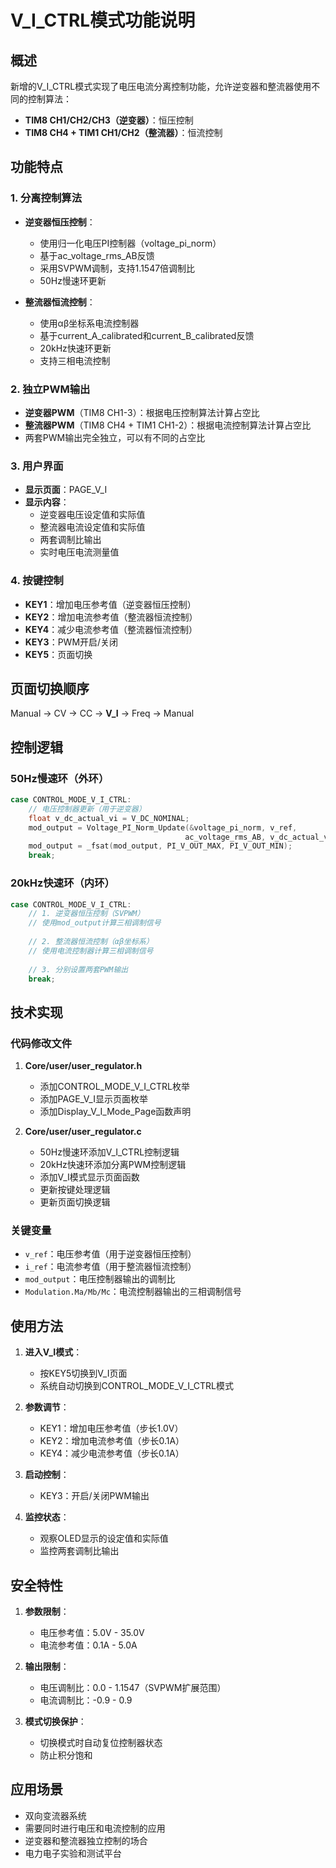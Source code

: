 # V_I_CTRL模式功能说明

## 概述
新增的V_I_CTRL模式实现了电压电流分离控制功能，允许逆变器和整流器使用不同的控制算法：
- **TIM8 CH1/CH2/CH3（逆变器）**：恒压控制
- **TIM8 CH4 + TIM1 CH1/CH2（整流器）**：恒流控制

## 功能特点

### 1. 分离控制算法
- **逆变器恒压控制**：
  - 使用归一化电压PI控制器（voltage_pi_norm）
  - 基于ac_voltage_rms_AB反馈
  - 采用SVPWM调制，支持1.1547倍调制比
  - 50Hz慢速环更新

- **整流器恒流控制**：
  - 使用αβ坐标系电流控制器
  - 基于current_A_calibrated和current_B_calibrated反馈
  - 20kHz快速环更新
  - 支持三相电流控制

### 2. 独立PWM输出
- **逆变器PWM**（TIM8 CH1-3）：根据电压控制算法计算占空比
- **整流器PWM**（TIM8 CH4 + TIM1 CH1-2）：根据电流控制算法计算占空比
- 两套PWM输出完全独立，可以有不同的占空比

### 3. 用户界面
- **显示页面**：PAGE_V_I
- **显示内容**：
  - 逆变器电压设定值和实际值
  - 整流器电流设定值和实际值
  - 两套调制比输出
  - 实时电压电流测量值

### 4. 按键控制
- **KEY1**：增加电压参考值（逆变器恒压控制）
- **KEY2**：增加电流参考值（整流器恒流控制）
- **KEY4**：减少电流参考值（整流器恒流控制）
- **KEY3**：PWM开启/关闭
- **KEY5**：页面切换

## 页面切换顺序
Manual -> CV -> CC -> **V_I** -> Freq -> Manual

## 控制逻辑

### 50Hz慢速环（外环）
```c
case CONTROL_MODE_V_I_CTRL:
    // 电压控制器更新（用于逆变器）
    float v_dc_actual_vi = V_DC_NOMINAL;
    mod_output = Voltage_PI_Norm_Update(&voltage_pi_norm, v_ref,
                                       ac_voltage_rms_AB, v_dc_actual_vi);
    mod_output = _fsat(mod_output, PI_V_OUT_MAX, PI_V_OUT_MIN);
    break;
```

### 20kHz快速环（内环）
```c
case CONTROL_MODE_V_I_CTRL:
    // 1. 逆变器恒压控制（SVPWM）
    // 使用mod_output计算三相调制信号
    
    // 2. 整流器恒流控制（αβ坐标系）
    // 使用电流控制器计算三相调制信号
    
    // 3. 分别设置两套PWM输出
    break;
```

## 技术实现

### 代码修改文件
1. **Core/user/user_regulator.h**
   - 添加CONTROL_MODE_V_I_CTRL枚举
   - 添加PAGE_V_I显示页面枚举
   - 添加Display_V_I_Mode_Page函数声明

2. **Core/user/user_regulator.c**
   - 50Hz慢速环添加V_I_CTRL控制逻辑
   - 20kHz快速环添加分离PWM控制逻辑
   - 添加V_I模式显示页面函数
   - 更新按键处理逻辑
   - 更新页面切换逻辑

### 关键变量
- `v_ref`：电压参考值（用于逆变器恒压控制）
- `i_ref`：电流参考值（用于整流器恒流控制）
- `mod_output`：电压控制器输出的调制比
- `Modulation.Ma/Mb/Mc`：电流控制器输出的三相调制信号

## 使用方法

1. **进入V_I模式**：
   - 按KEY5切换到V_I页面
   - 系统自动切换到CONTROL_MODE_V_I_CTRL模式

2. **参数调节**：
   - KEY1：增加电压参考值（步长1.0V）
   - KEY2：增加电流参考值（步长0.1A）
   - KEY4：减少电流参考值（步长0.1A）

3. **启动控制**：
   - KEY3：开启/关闭PWM输出

4. **监控状态**：
   - 观察OLED显示的设定值和实际值
   - 监控两套调制比输出

## 安全特性

1. **参数限制**：
   - 电压参考值：5.0V - 35.0V
   - 电流参考值：0.1A - 5.0A

2. **输出限制**：
   - 电压调制比：0.0 - 1.1547（SVPWM扩展范围）
   - 电流调制比：-0.9 - 0.9

3. **模式切换保护**：
   - 切换模式时自动复位控制器状态
   - 防止积分饱和

## 应用场景
- 双向变流器系统
- 需要同时进行电压和电流控制的应用
- 逆变器和整流器独立控制的场合
- 电力电子实验和测试平台

